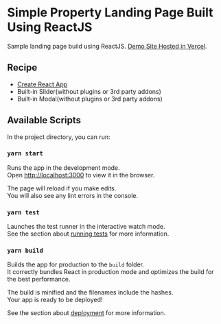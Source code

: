 # Simple Property Landing Page Built Using ReactJS

Sample landing page build using ReactJS. [Demo Site Hosted in Vercel](https://wakanda-property.vercel.app/).


## Recipe
- [Create React App](https://github.com/facebook/create-react-app)
- Built-in Slider(without plugins or 3rd party addons)
- Built-in Modal(without plugins or 3rd party addons)


## Available Scripts

In the project directory, you can run:

### `yarn start`

Runs the app in the development mode.\
Open [http://localhost:3000](http://localhost:3000) to view it in the browser.

The page will reload if you make edits.\
You will also see any lint errors in the console.

### `yarn test`

Launches the test runner in the interactive watch mode.\
See the section about [running tests](https://facebook.github.io/create-react-app/docs/running-tests) for more information.

### `yarn build`

Builds the app for production to the `build` folder.\
It correctly bundles React in production mode and optimizes the build for the best performance.

The build is minified and the filenames include the hashes.\
Your app is ready to be deployed!

See the section about [deployment](https://facebook.github.io/create-react-app/docs/deployment) for more information.
